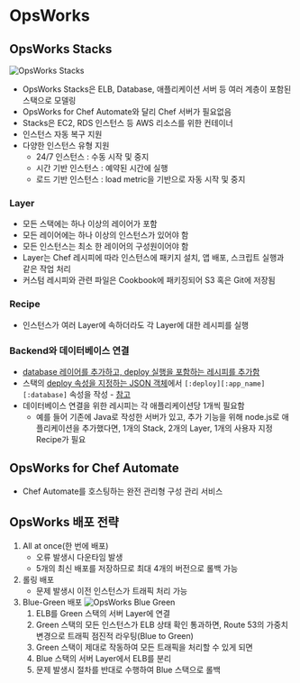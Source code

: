 # OpsWorks

## OpsWorks Stacks
![OpsWorks Stacks](https://jayendrapatil.com/wp-content/uploads/2016/12/OpsWorks-Stacks.png)
- OpsWorks Stacks은 ELB, Database, 애플리케이션 서버 등 여러 계층이 포함된 스택으로 모델링
- OpsWorks for Chef Automate와 달리 Chef 서버가 필요없음
- Stacks은 EC2, RDS 인스턴스 등 AWS 리소스를 위한 컨테이너
- 인스턴스 자동 복구 지원
- 다양한 인스턴스 유형 지원
    - 24/7 인스턴스 : 수동 시작 및 중지
    - 시간 기반 인스턴스 : 예약된 시간에 실행
    - 로드 기반 인스턴스 : load metric을 기반으로 자동 시작 및 중지

### Layer
- 모든 스택에는 하나 이상의 레이어가 포함
- 모든 레이어에는 하나 이상의 인스턴스가 있어야 함
- 모든 인스턴스는 최소 한 레이어의 구성원이어야 함
- Layer는 Chef 레시피에 따라 인스턴스에 패키지 설치, 앱 배포, 스크립트 실행과 같은 작업 처리
- 커스텀 레시피와 관련 파일은 Cookbook에 패키징되어 S3 혹은 Git에 저장됨

### Recipe
- 인스턴스가 여러 Layer에 속하더라도 각 Layer에 대한 레시피를 실행

### Backend와 데이터베이스 연결
- [database 레이어를 추가하고, deploy 실행을 포함하는 레시피를 추가함](https://docs.aws.amazon.com/ko_kr/opsworks/latest/userguide/customizing-rds.html)
- 스택의 [deploy 속성을 지정하는 JSON 객체](https://docs.aws.amazon.com/ko_kr/opsworks/latest/userguide/workingcookbook-json.html#workingcookbook-json-deploy)에서 `[:deploy][:app_name][:database]` 속성을 작성 - [참고](https://docs.aws.amazon.com/ko_kr/opsworks/latest/userguide/customizing-rds-setup.html)
- 데이터베이스 연결을 위한 레시피는 각 애플리케이션당 1개씩 필요함
    - 예를 들어 기존에 Java로 작성한 서버가 있고, 추가 기능을 위해 node.js로 애플리케이션을 추가했다면, 1개의 Stack, 2개의 Layer, 1개의 사용자 지정 Recipe가 필요

## OpsWorks for Chef Automate
- Chef Automate를 호스팅하는 완전 관리형 구성 관리 서비스

## OpsWorks 배포 전략
1. All at once(한 번에 배포)
    - 오류 발생시 다운타임 발생
    - 5개의 최신 배포를 저장하므로 최대 4개의 버전으로 롤백 가능
2. 롤링 배포
    - 문제 발생시 이전 인스턴스가 트래픽 처리 가능
3. Blue-Green 배포
    ![OpsWorks Blue Green](https://jayendrapatil.com/wp-content/uploads/2019/03/OpsWorks-Blue-Green-Deployment.png)
    1. ELB를 Green 스택의 서버 Layer에 연결
    2. Green 스택의 모든 인스턴스가 ELB 상태 확인 통과하면, Route 53의 가중치 변경으로 트래픽 점진적 라우팅(Blue to Green)
    3. Green 스택이 제대로 작동하여 모든 트래픽을 처리할 수 있게 되면
    4. Blue 스택의 서버 Layer에서 ELB를 분리
    5. 문제 발생시 절차를 반대로 수행하여 Blue 스택으로 롤백
